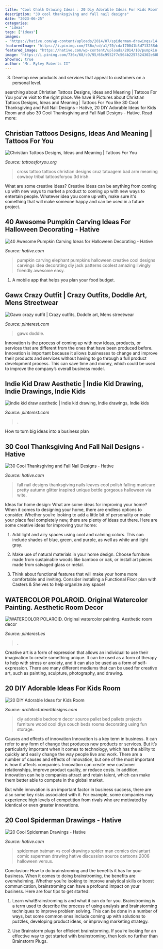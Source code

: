 ```yaml
---
title: "Cool Chalk Drawing Ideas : 20 Diy Adorable Ideas For Kids Room"
description: "30 cool thanksgiving and fall nail designs"
date: "2023-06-25"
categories:
- "ideas"
tags: ["ideas"]
images:
- "https://hative.com/wp-content/uploads/2014/07/spiderman-drawings/14-spiderman-drawings.jpg"
featuredImage: "https://i.pinimg.com/736x/cd/a1/70/cda170041b3d713238d49f51771761d7.jpg"
featured_image: "https://hative.com/wp-content/uploads/2014/10/pumpkin-carving-ideas/25-elephant-pumpkin.jpg"
image: "https://i.pinimg.com/736x/68/c9/95/68c9952f7c564b2257524302e60b25d5.jpg"
ShowToc: true
author: "Mr. Ryley Roberts II"
---
```



3. Develop new products and services that appeal to customers on a personal level.

	

		
searching about Christian Tattoos Designs, Ideas and Meaning | Tattoos For You you've visit to the right place. We have 8 Pictures about Christian Tattoos Designs, Ideas and Meaning | Tattoos For You like 30 Cool Thanksgiving and Fall Nail Designs - Hative, 20 DIY Adorable Ideas for Kids Room and also 30 Cool Thanksgiving and Fall Nail Designs - Hative. Read more:
		
    
## Christian Tattoos Designs, Ideas And Meaning | Tattoos For You

<img loading=lazy src="https://www.tattoosforyou.org/wp-content/uploads/2013/09/Christian-Cross-Tattoo.jpg" onerror="this.onerror=null;this.src='https://tse1.mm.bing.net/th?id=OIP.KawANLoLNCOSYmBr37IRcAHaJ4&amp;pid=15.1';" alt="Christian Tattoos Designs, Ideas and Meaning | Tattoos For You">

_Source: tattoosforyou.org_

>cross tattoo tattoos christian designs cruz tatuagem bad arm meaning cowboy tribal tattoosforyou 3d irish. 

	

What are some creative ideas?
Creative ideas can be anything from coming up with new ways to market a product to coming up with new ways to entertain people. Whatever idea you come up with, make sure it's something that will make someone happy and can be used in a future project.

    
## 40 Awesome Pumpkin Carving Ideas For Halloween Decorating - Hative

<img loading=lazy src="https://hative.com/wp-content/uploads/2014/10/pumpkin-carving-ideas/25-elephant-pumpkin.jpg" onerror="this.onerror=null;this.src='https://tse2.mm.bing.net/th?id=OIP.ckNgBTfrVTNPfZ8VyDiHAQHaIh&amp;pid=15.1';" alt="40 Awesome Pumpkin Carving Ideas for Halloween Decorating - Hative">

_Source: hative.com_

>pumpkin carving elephant pumpkins halloween creative cool designs carvings idea decorating diy jack patterns coolest amazing livingly friendly awesome easy. 

	

1. A mobile app that helps you plan your food budget.

    
## Gawx Crazy Outfit | Crazy Outfits, Doddle Art, Mens Streetwear

<img loading=lazy src="https://i.pinimg.com/736x/cd/a1/70/cda170041b3d713238d49f51771761d7.jpg" onerror="this.onerror=null;this.src='https://tse3.mm.bing.net/th?id=OIP.CgDu0iUbR_oPioZo4xOFIgHaNK&amp;pid=15.1';" alt="Gawx crazy outfit | Crazy outfits, Doddle art, Mens streetwear">

_Source: pinterest.com_

>gawx doddle. 

	

Innovation is the process of coming up with new ideas, products, or services that are different from the ones that have been produced before. Innovation is important because it allows businesses to change and improve their products and services without having to go through a full product development process. This can save time and money, which could be used to improve the company’s overall business model.

    
## Indie Kid Draw Aesthetic | Indie Kid Drawing, Indie Drawings, Indie Kids

<img loading=lazy src="https://i.pinimg.com/736x/68/c9/95/68c9952f7c564b2257524302e60b25d5.jpg" onerror="this.onerror=null;this.src='https://tse4.mm.bing.net/th?id=OIP.g9w9VYQgX20RRlC3Ze_8bgHaNK&amp;pid=15.1';" alt="indie kid draw aesthetic | Indie kid drawing, Indie drawings, Indie kids">

_Source: pinterest.com_

>. 

	

How to turn big ideas into a business plan
 

    
## 30 Cool Thanksgiving And Fall Nail Designs - Hative

<img loading=lazy src="http://hative.com/wp-content/uploads/2014/11/thanksgiving-nail-designs/18-thanksgiving-and-fall-nail-designs.jpg" onerror="this.onerror=null;this.src='https://tse2.mm.bing.net/th?id=OIP.bpSNyEQWzOt7rDfGBEKYhQHaKx&amp;pid=15.1';" alt="30 Cool Thanksgiving and Fall Nail Designs - Hative">

_Source: hative.com_

>fall nail designs thanksgiving nails leaves cool polish falling manicure pretty autumn glitter inspired unique bottle gorgeous halloween via wite. 

	

Ideas for home design: What are some ideas for improving your home?
When it comes to designing your home, there are endless options to consider. Whether you’re looking to add a little bit of personality or make your place feel completely new, there are plenty of ideas out there. Here are some creative ideas for improving your home: 
1. Add light and airy spaces using cool and calming colors. This can include shades of blue, green, and purple, as well as white and light gray.

2. Make use of natural materials in your home design. Choose furniture made from sustainable woods like bamboo or oak, or install art pieces made from salvaged glass or metal.

3. Think about functional features that will make your home more comfortable and inviting. Consider installing a Functional Floor plan with Casters & Shelves to help organize any space! 


    
## WATERCOLOR POLAROID. Original Watercolor Painting. Aesthetic Room Decor

<img loading=lazy src="https://i.pinimg.com/736x/22/a2/01/22a201e6e80cc946080ade0ba2bdf251.jpg" onerror="this.onerror=null;this.src='https://tse1.mm.bing.net/th?id=OIP.vzu4HKle7H3EY7aMYmk4rQHaJ3&amp;pid=15.1';" alt="WATERCOLOR POLAROID. Original watercolor painting. Aesthetic room decor">

_Source: pinterest.es_

>. 

	

Creative art is a form of expression that allows an individual to use their imagination to create something unique. It can be used as a form of therapy to help with stress or anxiety, and it can also be used as a form of self-expression. There are many different mediums that can be used for creative art, such as painting, sculpture, photography, and drawing.

    
## 20 DIY Adorable Ideas For Kids Room

<img loading=lazy src="http://www.architectureartdesigns.com/wp-content/uploads/2013/06/25-630x1015.jpg" onerror="this.onerror=null;this.src='https://tse2.mm.bing.net/th?id=OIP.fWJj8OKLT4g9lLiuMO6NFAHaL7&amp;pid=15.1';" alt="20 DIY Adorable Ideas for Kids Room">

_Source: architectureartdesigns.com_

>diy adorable bedroom decor source pallet bed pallets projects furniture wood cool diys couch beds rooms decorating using fun storage. 

	

Causes and effects of innovation
Innovation is a key term in business. It can refer to any form of change that produces new products or services. But it’s particularly important when it comes to technology, which has the ability to quickly and easily change the way people live and work.
There are a number of causes and effects of innovation, but one of the most important is how it affects companies. Innovation can create new customer relationships, improve product quality, or reduce costs. In addition, innovation can help companies attract and retain talent, which can make them better able to compete in the global market.

But while innovation is an important factor in business success, there are also some key risks associated with it. For example, some companies may experience high levels of competition from rivals who are motivated by identical or even greater innovations.

    
## 20 Cool Spiderman Drawings - Hative

<img loading=lazy src="https://hative.com/wp-content/uploads/2014/07/spiderman-drawings/14-spiderman-drawings.jpg" onerror="this.onerror=null;this.src='https://tse3.mm.bing.net/th?id=OIP.fgFvbL7OX_cLr4h9FnE2zQHaJ_&amp;pid=15.1';" alt="20 Cool Spiderman Drawings - Hative">

_Source: hative.com_

>spiderman batman vs cool drawings spider man comics deviantart comic superman drawing hative discussion source cartoons 2006 halloween versus. 

	

Conclusion: How to do brainstroming and the benefits it has for your business.
When it comes to doing brainstroming, the benefits are overwhelming. Whether you’re looking to improve analytical skills or boost communication, brainstroming can have a profound impact on your business. Here are four tips to get started:
1. Learn whatBrainstroming is and what it can do for you. Brainstroming is a term used to describe the process of using analysis and brainstorming techniques to improve problem solving. This can be done in a number of ways, but some common ones include coming up with solutions to puzzles, developing product ideas, or improving marketing strategy.

2. Use Brainstorm plugs for efficient brainstorming. If you’re looking for an effective way to get started with brainstroming, then look no further than Brainstorm Plugs.


